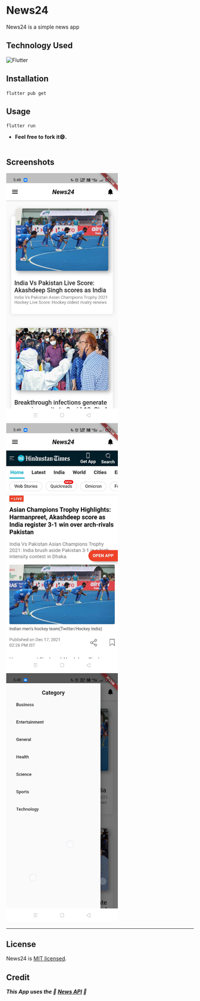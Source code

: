 # News24
News24 is a simple news app

## Technology Used
![Flutter](https://img.shields.io/badge/-Flutter-000?&logo=Flutter&logoColor=65B0F0)

## Installation
```
flutter pub get
```
## Usage
```
flutter run
```
* **Feel free to fork it😄.**<br /><br />
## Screenshots

<p width="100%">
<img src="https://raw.githubusercontent.com/kuntal811/news24/master/screenshots/news24_news_list.jpg" width="300"/>
<img src="https://raw.githubusercontent.com/kuntal811/news24/master/screenshots/news24_news.jpg" width="300"/>
<img src="https://raw.githubusercontent.com/kuntal811/news24/master/screenshots/news24_category.jpg" width="300"/>
  </p>

---
## License
News24 is [MIT licensed](./LICENSE).

## Credit
***This App uses the 💙 [News API](https://newsapi.org) 💙***
